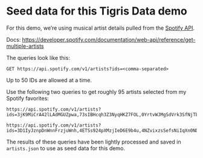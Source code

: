 # Seed data for this Tigris Data demo

For this demo, we’re using musical artist details pulled from the [Spotify API](https://developer.spotify.com).

Docs: https://developer.spotify.com/documentation/web-api/reference/get-multiple-artists

The queries look like this:

```
GET https://api.spotify.com/v1/artists?ids=<comma-separated>
```

Up to 50 IDs are allowed at a time.

Use the following two queries to get roughly 95 artists selected from my Spotify favorites:

```
https://api.spotify.com/v1/artists?ids=3jK9MiCrA42lLAdMGUZpwa,73sIBHcqh3Z3NyqHKZ7FOL,0YrtvWJMgSdVrk3SfNjTbx,78xUyw6FkVZrRAtziFdtdu,4Chn8klatnhzqu9CLNMgHo,41AbNVba2ccpmcc9QtOJE7,6pwHWKweuoCyx3OoFaD0Q5,3pTE9iaJTkWns3mxpNQlJV,0YQBN02bmZvwGNrrWsg2sT,0V8xaun2So5GLeMAC0fpbW,2vm8GdHyrJh2O2MfbQFYG0,4mO4aGO6u29UyR6XLZR9XW,4LEiUm1SRbFMgfqnQTwUbQ,4Cedjq5BQL3MhapRvDpFED,4qKpLkR911SUlnd4HAtF79,7FDlvgcodNfC0IBdWevl4u,55VydwMyCuGcavwPuhutPL,08GQAI4eElDnROBrJRGE0X,4tX2TplrkIP4v05BNC903e,4TsHKU8l8Wq7n7OPVikirn,32Ko3nL0210QAt14S3Rs4Y,1Xyo4u8uXC1ZmMpatF05PJ,2mVVjNmdjXZZDvhgQWiakk,19y5MFBH7gohEdGwKM7QsP,4V8LLVI7PbaPR0K2TGSxFF,1U1el3k54VvEUzo3ybLPlM,3zunDAtRDg7kflREzWAhxl,4VmEWwd8y9MCLwexFMdpwt,1UH80jhsYsFztK0anu2FNS,4RnBFZRiMLRyZy0AzzTg2C,0du5cEVh5yTK9QJze8zA0C,5ivCbtrcD5N4rD337xIb2z,2x9SpqnPi8rlE9pjHBwmSC,06HL4z0CvFAxyc27GXpf02,53KwLdlmrlCelAZMaLVZqU,3qnGvpP8Yth1AqSBMqON5x,59oA5WbbQvomJz2BuRG071,3ZllGjNdP5pS8UFnT5Jj2x,3LVPGE5jPPwtbGslx07YR0,3VAxb3UskTNiHAKh4UeOEv,2cCUtGK9sDU2EoElnk0GNB,6iWuBN32BqCJAeXW6o3nil,4ZWvN9FEfdTea1SEHjpTNi,7xTKLpo7UCzXSnlH7fOIoM,3K2Srho6NCF3o9MswGR76H,7jVv8c5Fj3E9VhNjxT4snq,676oR6vRgfSzaBibbPhLhH,3IunaFjvNKj98JW89JYv9u,1LeVJ5GPeYDOVUjxx1y7Rp,39vA9YljbnOApXKniLWBZv

https://api.spotify.com/v1/artists?ids=3D1IyJznpDnWnnFrzjuWnh,4ETSs924pXMzjIeD6E9b4u,4NZvixzsSefsNiIqXn0NDe,7fw0E8WHdG3r9SuPBcGmWk,56oDRnqbIiwx4mymNEv7dS,4lPl9gqgox3JDiaJ1yklKh,5FxD8fkQZ6KcsSYupDVoSO,6FIrstf3kHEg3zBOyLpvxD,5Q8NEHGX70m1kkojbtm8wa,42Np3r8zXnaKcjLQsQSjyG,0nJaMZM8paoA5HEUTUXPqi,2YZyLoL8N0Wb9xBt1NhZWg,5l8VQNuIg0turYE1VtM9zV,5INjqkS1o8h1imAzPqGZBb,6qyi8X6MdP1lu6B1K6yh3h,0WwSkZ7LtFUFjGjMZBMt6T,1dfeR4HaWDbWqFHLkxsg1d,0oSGxfWSnnOXhD2fKuz2Gy,3bWdqOEkgKiSmVnHZM2feN,7wFDo161xYdeaiLz3KIHoM,5au2vhHl8DViD9PUxUZBTb,4jU68Hm8np6WNZXMqi7rz3,5a2EaR3hamoenG9rDuVn8j,3vbKDsSS70ZX9D2OcvbZmS,1GAS0rb4L8VTPvizAx2O9J,7mnBLXK823vNxN3UWB7Gfz,0Mz5XE0kb1GBnbLQm2VbcO,4M5nCE77Qaxayuhp3fVn4V,6Ghvu1VvMGScGpOUJBAHNH,63knPlGzLHTNDf1J78Fvte,7giUHu5pv6YTZgSkxxCcgh,5cMVRrisBpDkXCVG48epED,0rvjqX7ttXeg3mTy8Xscbt,75U40yZLLPglFgXbDVnmVs,1yAwtBaoHLEDWAnWR87hBT,34UhPkLbtFKRq3nmfFgejG,2Kx7MNY7cI1ENniW7vT30N,2cevwbv7ISD92VMNLYLHZA,1US3cA3tVZ50O7n4xE1o0K,34EP7KEpOjXcM2TCat1ISk,3TNt4aUIxgfy9aoaft5Jj2
```

The results of these queries have been lightly processed and saved in `artists.json` to use as seed data for this demo.
